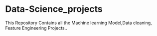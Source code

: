 # Data-Science_projects
This Repository Contains all the Machine learning Model,Data cleaning, Feature Engineering Projects.. 
